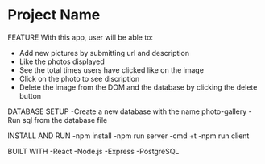 # Project Name

FEATURE
With this app, user will be able to:

-   Add new pictures by submitting url and         description
-   Like the photos displayed
-   See the total times users have clicked like on the image
-   Click on the photo to see discription
-   Delete the image from the DOM and the database by clicking the delete button
        

DATABASE SETUP
-Create a new database with the name photo-gallery
-Run sql from the database file

INSTALL AND RUN
-npm install
-npm run server
-cmd +t
-npm run client 

BUILT WITH
-React
-Node.js 
-Express 
-PostgreSQL
